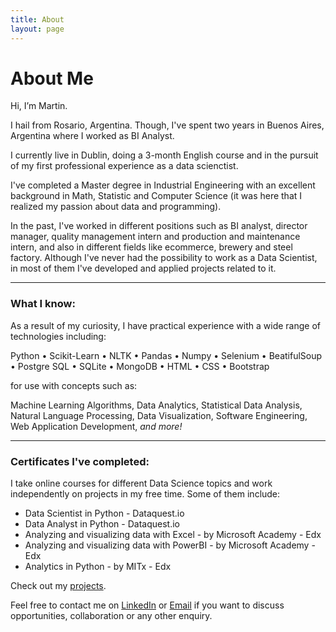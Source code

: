 ```yaml
---
title: About
layout: page
---
```


<h1>About Me</h1>

Hi, I’m Martin.

I hail from Rosario, Argentina. Though, I've spent two years in Buenos Aires, Argentina where I worked as BI Analyst.

I currently live in Dublin, doing a 3-month English course and in the pursuit of my first professional experience as a data scienctist.

I've completed a Master degree in Industrial Engineering with an excellent background in Math, Statistic and Computer Science (it was here that I realized my passion about data and programming).

In the past, I've worked in different positions such as BI analyst, director manager, quality management intern and production and maintenance intern, and also in different fields like ecommerce, brewery and steel factory. Although I've never had the possibility to work as a Data Scientist, in most of them I've developed and applied projects related to it.

<hr>

### What I know:

As a result of my curiosity, I have practical experience with a wide range of technologies including:

Python • Scikit-Learn • NLTK • Pandas • Numpy • Selenium • BeatifulSoup • Postgre SQL • SQLite • MongoDB • HTML • CSS • Bootstrap

for use with concepts such as:

Machine Learning Algorithms, Data Analytics, Statistical Data Analysis, Natural Language Processing, Data Visualization, Software Engineering, Web Application Development, <em>and more!</em>

<hr>

### Certificates I've completed:

I take online courses for different Data Science topics and work independently on projects in my free time. Some of them include:

* Data Scientist in Python - Dataquest.io
* Data Analyst in Python - Dataquest.io
* Analyzing and visualizing data with Excel - by Microsoft Academy - Edx
* Analyzing and visualizing data with PowerBI - by Microsoft Academy - Edx
* Analytics in Python - by MITx - Edx


Check out my [projects](/projects).

Feel free to contact me on [LinkedIn](https://www.linkedin.com/in/pederneramarting) or <a href="mailto:pederneramarting@gmail.com">Email</a> if you want to discuss opportunities, collaboration or any other enquiry. 
